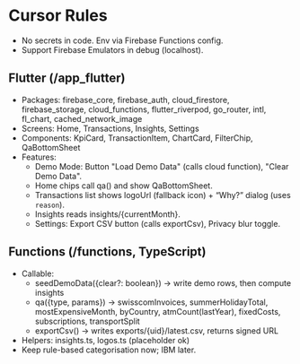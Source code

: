 # Cursor Rules

- No secrets in code. Env via Firebase Functions config.
- Support Firebase Emulators in debug (localhost).

## Flutter (/app_flutter)

- Packages: firebase_core, firebase_auth, cloud_firestore, firebase_storage, cloud_functions,
  flutter_riverpod, go_router, intl, fl_chart, cached_network_image
- Screens: Home, Transactions, Insights, Settings
- Components: KpiCard, TransactionItem, ChartCard, FilterChip, QaBottomSheet
- Features:
  - Demo Mode: Button "Load Demo Data" (calls cloud function), "Clear Demo Data".
  - Home chips call qa() and show QaBottomSheet.
  - Transactions list shows logoUrl (fallback icon) + “Why?” dialog (uses `reason`).
  - Insights reads insights/{currentMonth}.
  - Settings: Export CSV button (calls exportCsv), Privacy blur toggle.

## Functions (/functions, TypeScript)

- Callable:
  - seedDemoData({clear?: boolean}) -> write demo rows, then compute insights
  - qa({type, params}) -> swisscomInvoices, summerHolidayTotal, mostExpensiveMonth,
    byCountry, atmCount(lastYear), fixedCosts, subscriptions, transportSplit
  - exportCsv() -> writes exports/{uid}/latest.csv, returns signed URL
- Helpers: insights.ts, logos.ts (placeholder ok)
- Keep rule-based categorisation now; IBM later.
